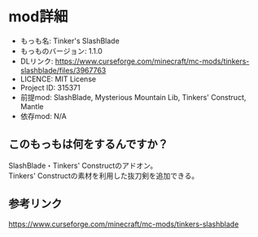 # mod詳細

- もっも名: Tinker's SlashBlade
- もっものバージョン: 1.1.0
- DLリンク: https://www.curseforge.com/minecraft/mc-mods/tinkers-slashblade/files/3967763
- LICENCE: MIT License
- Project ID: 315371
- 前提mod: SlashBlade, Mysterious Mountain Lib, Tinkers' Construct, Mantle
- 依存mod: N/A

## このもっもは何をするんですか？
SlashBlade・Tinkers' Constructのアドオン。<br>
Tinkers' Constructの素材を利用した抜刀剣を追加できる。

## 参考リンク
https://www.curseforge.com/minecraft/mc-mods/tinkers-slashblade
